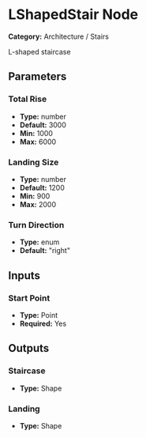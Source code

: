 
# LShapedStair Node

**Category:** Architecture / Stairs

L-shaped staircase

## Parameters


### Total Rise
- **Type:** number
- **Default:** 3000
- **Min:** 1000
- **Max:** 6000



### Landing Size
- **Type:** number
- **Default:** 1200
- **Min:** 900
- **Max:** 2000



### Turn Direction
- **Type:** enum
- **Default:** "right"





## Inputs


### Start Point
- **Type:** Point
- **Required:** Yes



## Outputs


### Staircase
- **Type:** Shape



### Landing
- **Type:** Shape




